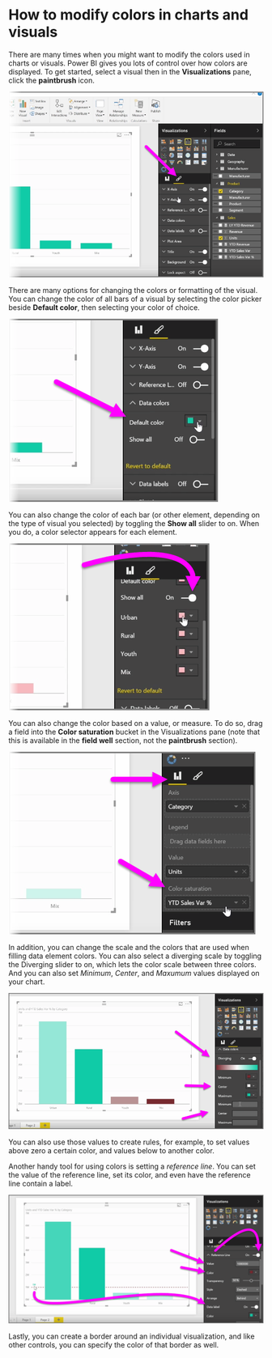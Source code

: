 <properties
   pageTitle="Modify colors in charts and visuals"
   description="Color your visual world with colors, shades, and scale"
   services="powerbi"
   documentationCenter=""
   authors="davidiseminger"
   manager="mblythe"
   backup=""
   editor=""
   tags=""
   qualityFocus="no"
   qualityDate=""
   featuredVideoId="oNME83EAvLw"   
   featuredVideoThumb=""
   courseDuration="5m"/>

<tags
   ms.service="powerbi"
   ms.devlang="NA"
   ms.topic="article"
   ms.tgt_pltfrm="NA"
   ms.workload="powerbi"
   ms.date="03/28/2016"
   ms.author="davidi"/>

# How to modify colors in charts and visuals

There are many times when you might want to modify the colors used in charts or visuals. Power BI gives you lots of control over how colors are displayed. To get started, select a visual then in the **Visualizations** pane, click the **paintbrush** icon.

![](media/powerbi-learning-3-9a-modifying-colors/3-9a_1.png)

There are many options for changing the colors or formatting of the visual. You can change the color of all bars of a visual by selecting the color picker beside **Default color**, then selecting your color of choice.

![](media/powerbi-learning-3-9a-modifying-colors/3-9a_2.png)

You can also change the color of each bar (or other element, depending on the type of visual you selected) by toggling the **Show all** slider to on. When you do, a color selector appears for each element.

![](media/powerbi-learning-3-9a-modifying-colors/3-9a_3.png)

You can also change the color based on a value, or measure. To do so, drag a field into the **Color saturation** bucket in the Visualizations pane (note that this is available in the **field well** section, not the **paintbrush** section).

![](media/powerbi-learning-3-9a-modifying-colors/3-9a_4.png)

In addition, you can change the scale and the colors that are used when filling data element colors. You can also select a diverging scale by toggling the Diverging slider to on, which lets the color scale between three colors. And you can also set *Minimum*, *Center*, and *Maxumum* values displayed on your chart.

![](media/powerbi-learning-3-9a-modifying-colors/3-9a_5.png)

You can also use those values to create rules, for example, to set values above zero a certain color, and values below to another color.

Another handy tool for using colors is setting a *reference line*. You can set the value of the reference line, set its color, and even have the reference line contain a label.

![](media/powerbi-learning-3-9a-modifying-colors/3-9a_6.png)

Lastly, you can create a border around an individual visualization, and like other controls, you can specify the color of that border as well.
